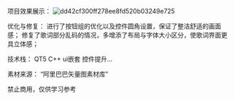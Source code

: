 项目效果展示：
![dd42cf300ff278ee8fd520b03249e725](https://github.com/user-attachments/assets/d2974da5-beef-41dd-992b-b8f7f3092ddf)

优化与修复：
进行了按钮组的优化以及控件圆角设置，保证了整洁舒适的画面感；
修复了歌词部分乱码的情况，多增添了布局与字体大小区分，使歌词界面更具立体感；

技术栈：
QT5 C++ ui嵌套 控件提升...

素材来源：
“阿里巴巴矢量图素材库”

禁止商用，仅供学习参考

